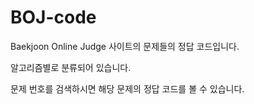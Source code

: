 # BOJ-code

Baekjoon Online Judge 사이트의 문제들의 정답 코드입니다.

알고리즘별로 분류되어 있습니다.

문제 번호를 검색하시면 해당 문제의 정답 코드를 볼 수 있습니다.
